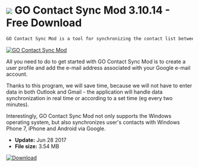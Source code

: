 # ![](https://cdn.softexe.net/static/icon/e/go-contact-sync-mod-10962.png) GO Contact Sync Mod 3.10.14 - Free Download

```sh
GO Contact Sync Mod is a tool for synchronizing the contact list between a Microsoft Outlook e-mail client and Gmail.
```
[![GO Contact Sync Mod](https:https://tse2.mm.bing.net/th?id=OIP.MDkipLJPOujMIeSaB3XhkwHaF-&pid=Api)](https://softexe.net/win/internet/e-mail/go-contact-sync-mod:pRafb.html)

All you need to do to get started with GO Contact Sync Mod is to create a user profile and add the e-mail address associated with your Google e-mail account. 
 
 Thanks to this program, we will save time, because we will not have to enter data in both Outlook and Gmail - the application will handle data synchronization in real time or according to a set time (eg every two minutes). 
 
 Interestingly, GO Contact Sync Mod not only supports the Windows operating system, but also synchronizes user's contacts with Windows Phone 7, iPhone and Android via Google.


- **Update:** Jun 28 2017
- **File size:** 3.54 MB

[![Download](https://cdn.softexe.net/static/img/download.png)](https://softexe.net/win/internet/e-mail/go-contact-sync-mod:pRafb.html)

